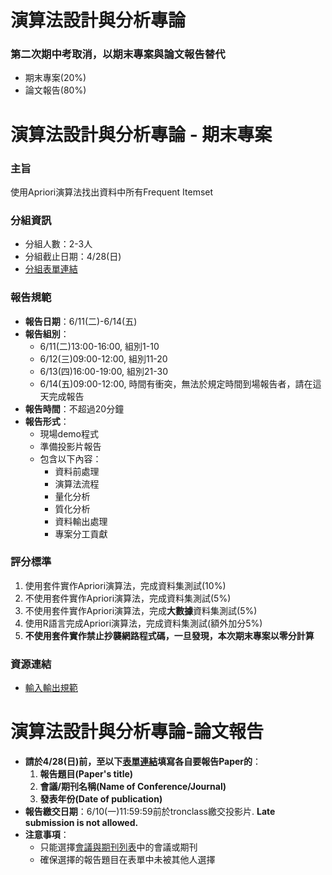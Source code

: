 # 演算法設計與分析專論
### 第二次期中考取消，以期末專案與論文報告替代
- 期末專案(20%)
- 論文報告(80%)

# 演算法設計與分析專論 - 期末專案

### 主旨
使用Apriori演算法找出資料中所有Frequent Itemset

### 分組資訊
- 分組人數：2-3人
- 分組截止日期：4/28(日)
- [分組表單連結](https://docs.google.com/spreadsheets/d/10T3EstBzMT_0X-2Yda3Z472SkR6nfg-g2KTn9Csh6HU/edit?usp=sharing)

### 報告規範
- **報告日期**：6/11(二)-6/14(五)
- **報告組別**：
  - 6/11(二)13:00-16:00, 組別1-10
  - 6/12(三)09:00-12:00, 組別11-20
  - 6/13(四)16:00-19:00, 組別21-30
  - 6/14(五)09:00-12:00, 時間有衝突，無法於規定時間到場報告者，請在這天完成報告
- **報告時間**：不超過20分鐘
- **報告形式**：
  - 現場demo程式
  - 準備投影片報告
  - 包含以下內容：
    - 資料前處理
    - 演算法流程
    - 量化分析
    - 質化分析
    - 資料輸出處理
    - 專案分工貢獻

### 評分標準
1. 使用套件實作Apriori演算法，完成資料集測試(10%)
2. 不使用套件實作Apriori演算法，完成資料集測試(5%)
3. 不使用套件實作Apriori演算法，完成**大數據**資料集測試(5%)
4. 使用R語言完成Apriori演算法，完成資料集測試(額外加分5%)
5. **不使用套件實作禁止抄襲網路程式碼，一旦發現，本次期末專案以零分計算**
### 資源連結
- [輸入輸出規範](https://github.com/LIN-SHU-FAN/Algorithm-project/blob/main/data%20set/README.md)



# 演算法設計與分析專論-論文報告
- **請於4/28(日)前，至以下[表單連結](https://docs.google.com/spreadsheets/d/10T3EstBzMT_0X-2Yda3Z472SkR6nfg-g2KTn9Csh6HU/edit?usp=sharing)填寫各自要報告Paper的**：
  1. **報告題目(Paper's title)**
  2. **會議/期刊名稱(Name of Conference/Journal)**
  3. **發表年份(Date of publication)**
- **報告繳交日期**：6/10(一)11:59:59前於tronclass繳交投影片. **Late submission is not allowed.**
- **注意事項**：
  - 只能選擇[會議與期刊列表](https://github.com/LIN-SHU-FAN/Algorithm-project/tree/main/Conference%20%20Journal%20list)中的會議或期刊
  - 確保選擇的報告題目在表單中未被其他人選擇


